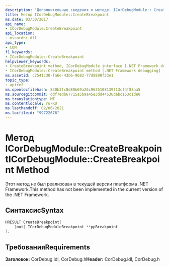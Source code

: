 ```yaml
---
description: 'Дополнительные сведения о методе: ICorDebugModule:: CreateBreakpoint'
title: Метод ICorDebugModule::CreateBreakpoint
ms.date: 03/30/2017
api_name:
- ICorDebugModule.CreateBreakpoint
api_location:
- mscordbi.dll
api_type:
- COM
f1_keywords:
- ICorDebugModule::CreateBreakpoint
helpviewer_keywords:
- CreateBreakpoint method, ICorDebugModule interface [.NET Framework debugging]
- ICorDebugModule::CreateBreakpoint method [.NET Framework debugging]
ms.assetid: c2541c30-fa6e-43b6-9682-77d8898f33e1
topic_type:
- apiref
ms.openlocfilehash: 830b3fc8d80b69a26c9635108139f13cf4f88aa5
ms.sourcegitcommit: ddf7edb67715a5b9a45e3dd44536dabc153c1de0
ms.translationtype: MT
ms.contentlocale: ru-RU
ms.lasthandoff: 02/06/2021
ms.locfileid: "99722676"
---
```

# <a name="icordebugmodulecreatebreakpoint-method"></a><span data-ttu-id="62ea9-103">Метод ICorDebugModule::CreateBreakpoint</span><span class="sxs-lookup"><span data-stu-id="62ea9-103">ICorDebugModule::CreateBreakpoint Method</span></span>

<span data-ttu-id="62ea9-104">Этот метод не был реализован в текущей версии платформа .NET Framework.</span><span class="sxs-lookup"><span data-stu-id="62ea9-104">This method has not been implemented in the current version of the .NET Framework.</span></span>  
  
## <a name="syntax"></a><span data-ttu-id="62ea9-105">Синтаксис</span><span class="sxs-lookup"><span data-stu-id="62ea9-105">Syntax</span></span>  
  
```cpp  
HRESULT CreateBreakpoint(  
    [out] ICorDebugModuleBreakpoint **ppBreakpoint  
);  
```  
  
## <a name="requirements"></a><span data-ttu-id="62ea9-106">Требования</span><span class="sxs-lookup"><span data-stu-id="62ea9-106">Requirements</span></span>  

 <span data-ttu-id="62ea9-107">**Заголовок:** CorDebug.idl, CorDebug.h</span><span class="sxs-lookup"><span data-stu-id="62ea9-107">**Header:** CorDebug.idl, CorDebug.h</span></span>
